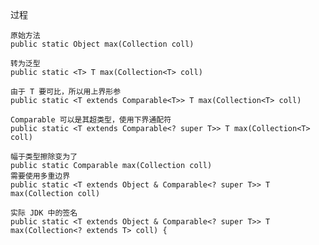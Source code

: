 过程

    原始方法
    public static Object max(Collection coll)

    转为泛型
    public static <T> T max(Collection<T> coll)
    
    由于 T 要可比，所以用上界形参
    public static <T extends Comparable<T>> T max(Collection<T> coll)
    
    Comparable 可以是其超类型，使用下界通配符
    public static <T extends Comparable<? super T>> T max(Collection<T> coll)
    
    幅于类型擦除变为了
    public static Comparable max(Collection coll)
    需要使用多重边界
    public static <T extends Object & Comparable<? super T>> T max(Collection coll)
    
    实际 JDK 中的签名
    public static <T extends Object & Comparable<? super T>> T max(Collection<? extends T> coll) {